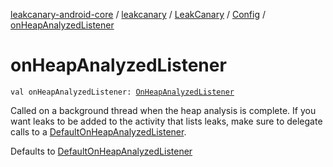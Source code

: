 [leakcanary-android-core](../../../index.md) / [leakcanary](../../index.md) / [LeakCanary](../index.md) / [Config](index.md) / [onHeapAnalyzedListener](./on-heap-analyzed-listener.md)

# onHeapAnalyzedListener

`val onHeapAnalyzedListener: `[`OnHeapAnalyzedListener`](../../-on-heap-analyzed-listener/index.md)

Called on a background thread when the heap analysis is complete.
If you want leaks to be added to the activity that lists leaks, make sure to delegate
calls to a [DefaultOnHeapAnalyzedListener](../../-default-on-heap-analyzed-listener/index.md).

Defaults to [DefaultOnHeapAnalyzedListener](../../-default-on-heap-analyzed-listener/index.md)

